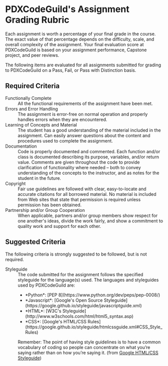 # PDXCodeGuild's Assignment Grading Rubric

Each assignment is worth a percentage of your final grade in the course. The exact value of that percentage depends on the difficulty, scale, and overall complexity of the assignment. Your final evaluation score at PDXCodeGuild is based on your assignment performance, Capstone project, and peer reviews.

The following items are evaluated for all assignments submitted for grading to PDXCodeGuild on a Pass, Fail, or Pass with Distinction basis.

## Required Criteria

<dl>

  <dt>Functionally Complete</dt>
  <dd>All the functional requirements of the assignment have been met.</dd>

  <dt>Errors and Error Handling</dt>
  <dd>The assignment is error-free on normal operation and properly handles errors when they are encountered.
  </dd>

  <dt>Learning of Concepts and Material</dt>
  <dd>The student has a good understanding of the material included in the assignment. Can easily answer questions about the content and procedures used to complete the assignment.</dd>

  <dt>Documentation</dt>
  <dd>Code is properly documented and commented. Each function and/or class is documented describing its purpose, variables, and/or return value. Comments are given throughout the code to provide clarification of functionality where needed – both to convey understanding of the concepts to the instructor, and as notes for the student in the future.</dd>

  <dt>Copyright</dt>
  <dd>Fair use guidelines are followed with clear, easy-to-locate and accurate citations for all borrowed material. No material is included from Web sites that state that permission is required unless permission has been obtained.
  </dd>

  <dt>Partnership and/or Group Cooperation</dt>
  <dd>When applicable, partners and/or group members show respect for one another's ideas, divide the work fairly, and show a commitment to quality work and support for each other.</dd>

</dl>

## Suggested Criteria
The following criteria is strongly suggested to be followed, but is not required.
<dl>
  <dt>Styleguide</dt>
  <dd>The code submitted for the assignment follows the specified styleguide for the language(s) used. The languages and styleguides used by PDXCodeGuild are:
  <ul>
    <li>*Python*: [PEP 8](https://www.python.org/dev/peps/pep-0008/)</li>
    <li>*Javascript*: [Google's Open Source Styleguide](https://google.github.io/styleguide/javascriptguide.xml)</li>
    <li>*HTML*: [W3C's Styleguide](http://www.w3schools.com/html/html5_syntax.asp)</li>
    <li>*CSS*: [Google's HTML/CSS Rules](https://google.github.io/styleguide/htmlcssguide.xml#CSS_Style_Rules)</li>
  </ul>

  Remember: The point of having style guidelines is to have a common vocabulary of coding so people can concentrate on what you’re saying rather than on how you’re saying it. (from [Google HTML/CSS Styleguide](https://google.github.io/styleguide/htmlcssguide.xml#Section_Comments))
  </dd>

</dl>
